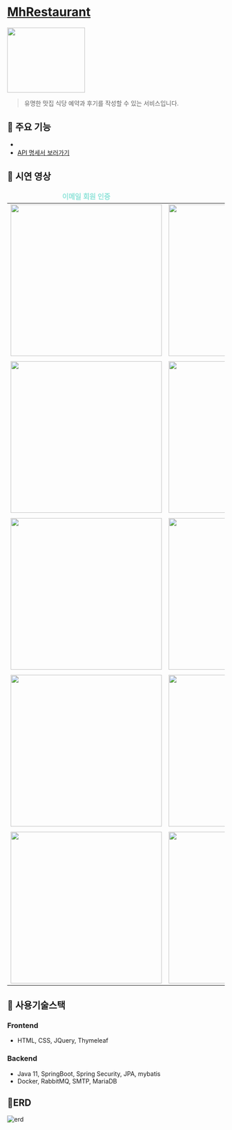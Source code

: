 # [MhRestaurant](https://southern-skunk-223.notion.site/MHRestaurant-12f2cb0206d7422986cf728cca951de4)
<img src="https://user-images.githubusercontent.com/102682659/203700658-47bab12a-ca17-4ae4-9a74-4e288a5b24eb.png" width="180" height="150"/>

>유명한 맛집 식당 예약과 후기를 작성할 수 있는 서비스입니다.

## 📜 주요 기능
- 
- [API 명세서 보러가기](https://southern-skunk-223.notion.site/API-34c59be9b9354c928bcb3f94abb32e10)

## 🎈 시연 영상

<table align="center">
<thead>
<tr margin-bottom=3px>
<td width="300" align="center">
<b style="color:#8fe3d9">이메일 회원 인증<b>
</td>
<td width="300" align="center">
<b>

</b>
  
</td>
</tr>
</thead>
<tbody>
<tr>
<td width="300" align="center">
<img src="https://user-images.githubusercontent.com/102682659/203709388-a9cc2122-aba2-4266-9cd5-5a793e38e5c7.gif" width="350">
</td>
<td width="300" align="center">
<img src="" width="350">
</td>
</tr>
<tr>
<td width="300" align="center">

<b>

</b>
</td>
<td width="300" align="center">

<b>

</b>
</td>
</tr>
<tr>
<td width="300" align="center">
<img src= "" width="350"  > 
</td>
<td width="300" align="center">
<img src="" width="350" >
</td>
</tr>
<tr>
<td width="300" align="center">

<b>
 
</b>
</td>
<td width="300" align="center">

<b>
  
</b>
</td>
</tr>
<tr>
<td width="300" align="center">
<img src="" width="350">
</td>
<td width="300" align="center">
<img src="" width="350">
</td>
</tr>
<tr>
<td width="300" align="center">

<b>

</b>
</td>
<td width="300" align="center">

<b>
  
</b>
</td>
</tr>
<tr>
<td width="300" align="center">
<img src="" width="350">
</td>
<td width="300" align="center">
<img src="" width="350">
</td>
</tr>
<tr>
<td width="300" align="center">

<b>

</b>
</td>
<td width="300" align="center">

<b>

</b>
</td>
</tr>
<tr>
<td width="300" align="center">
<img src="" width="350">
</td>
<td width="300" align="center">
<img src="" width="350">
</td>
</tr>
</tbody>
</table>

## 📌 사용기술스택
### Frontend
- HTML, CSS, JQuery, Thymeleaf

### Backend
- Java 11, SpringBoot, Spring Security, JPA, mybatis
- Docker, RabbitMQ, SMTP, MariaDB

## 🏡ERD
![erd](https://user-images.githubusercontent.com/102682659/203701309-5ce69a2b-de60-4ee3-9c09-ab256010a1b8.png)
